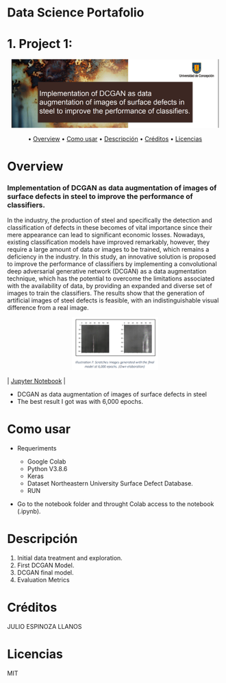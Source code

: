 Data Science Portafolio
======================

# 1. Project 1:
   
<p align="center">
<a href="https://github.com/jespinozallanos/portafolio2">
    <img src="https://github.com/jespinozallanos/portafolio2/blob/main/proy1.png" alt="proy1" title="logo" height="160" />
</a>
</p>




<p align="center">
  • <a href="#Overview">Overview</a> •
  <a href="#Como usar">Como usar</a> •
  <a href="#Descripción">Descripción</a> •
  <a href="#Créditos">Créditos</a> •
  <a href="#Licencias">Licencias</a>
</p>



Overview
=========

### Implementation of DCGAN as data augmentation of images of surface defects in steel to improve the performance of classifiers.

In the industry, the production of steel 
and specifically the detection and classification of 
defects in these becomes of vital importance since
their mere appearance can lead to significant 
economic losses. Nowadays, existing classification 
models have improved remarkably, however, they 
require a large amount of data or images to be 
trained, which remains a deficiency in the industry. 
In this study, an innovative solution is proposed to 
improve the performance of classifiers by 
implementing a convolutional deep adversarial 
generative network (DCGAN) as a data 
augmentation technique, which has the potential to 
overcome the limitations associated with the 
availability of data, by providing an expanded and 
diverse set of images to train the classifiers. The 
results show that the generation of artificial images 
of steel defects is feasible, with an 
indistinguishable visual difference from a real 
image.

<p align="center"><img width=40% src="https://github.com/jespinozallanos/portafolio2/blob/main/res5.png"></p>

| [Jupyter Notebook](https://github.com/jespinozallanos/portafolio2/blob/main/DCGAN_SCRATCHES.ipynb)  |



*  DCGAN as data augmentation of images of surface defects in steel
* The best result I got was with 6,000 epochs.

Como usar
==========

* Requeriments
  * Google Colab
  * Python V3.8.6
  * Keras
  * Dataset Northeastern University Surface Defect Database.
  * RUN

* Go to the notebook folder and throught Colab access to the notebook (.ipynb).
  
Descripción
============
1. Initial data treatment and exploration.
2. First DCGAN Model.
3. DCGAN final model.
4. Evaluation Metrics


Créditos
=========
JULIO ESPINOZA LLANOS

Licencias
=========
MIT
